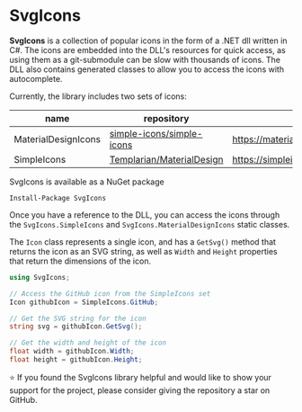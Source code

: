 # SvgIcons

**SvgIcons** is a collection of popular icons in the form of a .NET dll written in C#.
The icons are embedded into the DLL's resources for quick access, as using them as a git-submodule can be slow with thousands of icons. The DLL also contains generated classes to allow you to access the icons with autocomplete.

Currently, the library includes two sets of icons:

|  name | repository | site |
| --- | --- | --- |
| MaterialDesignIcons | [simple-icons/simple-icons](https://github.com/simple-icons/simple-icons) | https://materialdesignicons.com |
| SimpleIcons | [Templarian/MaterialDesign](https://github.com/simple-icons/simple-icons) | https://simpleicons.org |


SvgIcons is available as a NuGet package
```
Install-Package SvgIcons
```

Once you have a reference to the DLL, you can access the icons through the
`SvgIcons.SimpleIcons` and `SvgIcons.MaterialDesignIcons` static classes.

The `Icon` class represents a single icon, and has a `GetSvg()` method that returns the icon as an SVG string, as well as `Width` and `Height` properties that return the dimensions of the icon.

```cs
using SvgIcons;

// Access the GitHub icon from the SimpleIcons set
Icon githubIcon = SimpleIcons.GitHub;

// Get the SVG string for the icon
string svg = githubIcon.GetSvg();

// Get the width and height of the icon
float width = githubIcon.Width;
float height = githubIcon.Height;
```

:star: If you found the SvgIcons library helpful and would like to show your support for the project, please consider giving the repository a star on GitHub.